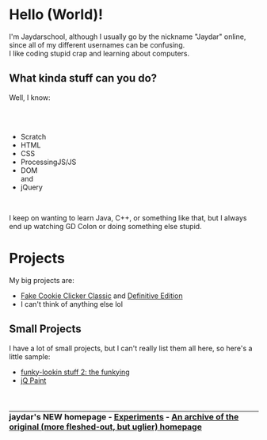 

<h1>Hello (World)!</h1>

<p>I'm Jaydarschool, although I usually go by the nickname "Jaydar" online, since all of my different usernames can be confusing.
<br>I like coding stupid crap and learning about computers.</p>

<h2>What kinda stuff can you do?</h2>
<p>Well, I know:</p>
<br><br>
<ul>
  <li>Scratch</li>
  <li>HTML</li>
  <li>CSS</li>
  <li>ProcessingJS/JS</li>
  <li>DOM</li>
  and
  <li>jQuery</li>
</ul><br>
<p>I keep on wanting to learn Java, C++, or something like that, but I always end up watching GD Colon or doing something else stupid.</p>

<h1>Projects</h1>

<p>My big projects are:</p>
  <ul>
    <li><a href = "https://scratch.mit.edu/projects/604556847/" target = "_blank">Fake Cookie Clicker Classic</a> and <a href = "https://www.khanacademy.org/computer-programming/fake-cookie-clicker-definitive-edition-v0000531/5070418080743424" target = "_blank">Definitive Edition</a></li>
    <li>I can't think of anything else lol</li>
  </ul>

<h2>Small Projects</h2>

<p>I have a lot of small projects, but I can't really list them all here, so here's a little sample:</p>
<ul>
  <li><a href = "https://www.khanacademy.org/computer-programming/funky-lookin-stuff-2-the-funkying/6496375217897472">funky-lookin stuff 2: the funkying</a></li>
  <li><a href = "https://www.khanacademy.org/computer-programming/jq-paint-v02/5384969698983936">jQ Paint</a></li>
</ul>
<br>
<h3 style = "border-top: solid 2px gray">jaydar's <b>NEW</b> homepage - <a href = "https://jaydarschool.github.io/experiments">Experiments</a> - <a href = "https://jaydarschool.github.io/old-home-archive/">An archive of the original (more fleshed-out, but uglier) homepage</a></h3>
